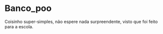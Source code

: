 # Banco_poo
Coisinho super-simples, não espere nada surpreendente, visto que foi feito para a escola.

